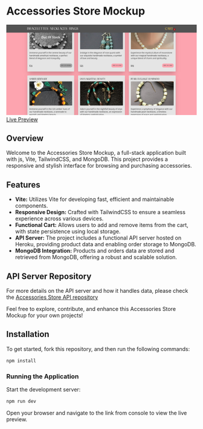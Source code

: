 # Accessories Store Mockup

![Screenshot 1](src/assets/demo.png)
[Live Preview](https://lookatthisdoode.github.io/accesories-store-vite)

## Overview

Welcome to the Accessories Store Mockup, a full-stack application built with js, Vite, TailwindCSS, and MongoDB. This project provides a responsive and stylish interface for browsing and purchasing accessories.

## Features

- **Vite:** Utilizes Vite for developing fast, efficient and maintainable components.
- **Responsive Design:** Crafted with TailwindCSS to ensure a seamless experience across various devices.
- **Functional Cart:** Allows users to add and remove items from the cart, with state persistence using local storage.
- **API Server:** The project includes a functional API server hosted on Heroku, providing product data and enabling order storage to MongoDB.
- **MongoDB Integration:** Products and orders data are stored and retrieved from MongoDB, offering a robust and scalable solution.

## API Server Repository

For more details on the API server and how it handles data, please check the
[Accessories Store API repository](https://github.com/lookatthisdoode/accesories-store-api)

Feel free to explore, contribute, and enhance this Accessories Store Mockup for your own projects!

## Installation

To get started, fork this repository, and then run the following commands:

```bash
npm install

```

### Running the Application

Start the development server:

```bash
npm run dev
```

Open your browser and navigate to the link from console to view the live preview.
